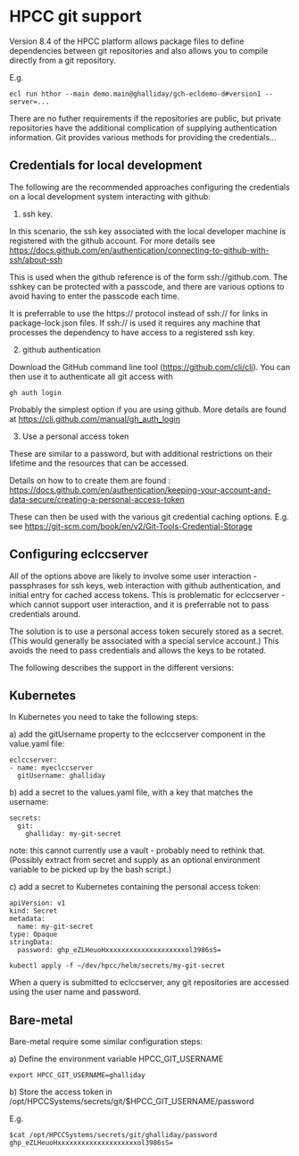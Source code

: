 # HPCC git support

Version 8.4 of the HPCC platform allows package files to define dependencies between git repositories and also allows you to compile directly from a git repository.

E.g.

```
ecl run hthor --main demo.main@ghalliday/gch-ecldemo-d#version1 --server=...
```

There are no futher requirements if the repositories are public, but private repositories have the additional complication of supplying authentication information.  Git provides various methods for providing the credentials...

## Credentials for local development

The following are the recommended approaches configuring the credentials on a local development system interacting with github:

1) ssh key.

In this scenario, the ssh key associated with the local developer machine is registered with the github account.  For more details see https://docs.github.com/en/authentication/connecting-to-github-with-ssh/about-ssh

This is used when the github reference is of the form ssh://github.com.  The sshkey can be protected with a passcode, and there are various options to avoid having to enter the passcode each time.

It is preferrable to use the https:// protocol instead of ssh:// for links in package-lock.json files.  If ssh:// is used it requires any machine that processes the dependency to have access to a registered ssh key.

2) github authentication

Download the GitHub command line tool (https://github.com/cli/cli).  You can then use it to authenticate all git access with
```
gh auth login
```

Probably the simplest option if you are using github.  More details are found at https://cli.github.com/manual/gh_auth_login

3) Use a personal access token

These are similar to a password, but with additional restrictions on their lifetime and the resources that can be accessed.

Details on how to to create them are found : https://docs.github.com/en/authentication/keeping-your-account-and-data-secure/creating-a-personal-access-token

These can then be used with the various git credential caching options.  E.g. see https://git-scm.com/book/en/v2/Git-Tools-Credential-Storage


## Configuring eclccserver

All of the options above are likely to involve some user interaction - passphrases for ssh keys, web interaction with github authentication, and initial entry for cached access tokens.  This is problematic for eclccserver - which cannot support user interaction, and it is preferrable not to pass credentials around.

The solution is to use a personal access token securely stored as a secret.  (This would generally be associated with a special service account.)  This avoids the need to pass credentials and allows the keys to be rotated.

The following describes the support in the different versions:

## Kubernetes

In Kubernetes you need to take the following steps:

a) add the gitUsername property to the eclccserver component in the value.yaml file:

```
eclccserver:
- name: myeclccserver
  gitUsername: ghalliday
```

b) add a secret to the values.yaml file, with a key that matches the username:

```
secrets:
  git:
    ghalliday: my-git-secret
```

note: this cannot currently use a vault - probably need to rethink that.  (Possibly extract from secret and supply as an optional environment variable to be picked up by the bash script.)

c) add a secret to Kubernetes containing the personal access token:

```
apiVersion: v1
kind: Secret
metadata:
  name: my-git-secret
type: Opaque
stringData:
  password: ghp_eZLHeuoHxxxxxxxxxxxxxxxxxxxxol3986sS=
```

```
kubectl apply -f ~/dev/hpcc/helm/secrets/my-git-secret
```

When a query is submitted to eclccserver, any git repositories are accessed using the user name and password.

## Bare-metal

Bare-metal require some similar configuration steps:

a) Define the environment variable HPCC_GIT_USERNAME

```
export HPCC_GIT_USERNAME=ghalliday
```

b) Store the access token in /opt/HPCCSystems/secrets/git/$HPCC_GIT_USERNAME/password

E.g.

```
$cat /opt/HPCCSystems/secrets/git/ghalliday/password
ghp_eZLHeuoHxxxxxxxxxxxxxxxxxxxxol3986sS=
```
